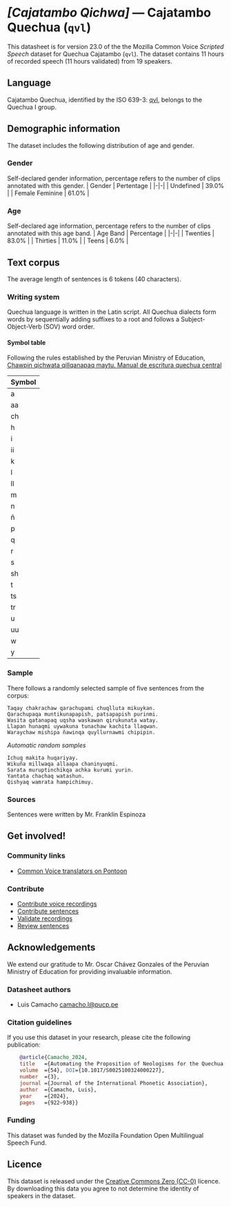 # *[Cajatambo Qichwa]* &mdash; Cajatambo Quechua (`qvl`)
This datasheet is for version 23.0 of the the Mozilla Common Voice *Scripted Speech* dataset 
for Quechua Cajatambo (`qvl`). The dataset contains 11 hours of recorded
speech (11 hours validated) from 19 speakers.

## Language
Cajatambo Quechua, identified by the ISO 639-3: [qvl](https://iso639-3.sil.org/code/qvl), belongs to the Quechua I group.
<!-- {{LANGUAGE_DESCRIPTION}} -->
<!-- Provide a brief (1-2 paragraph) description of your language -->

## Demographic information
The dataset includes the following distribution of age and gender.
<!-- You can get a lot of the information in this section from https://analyzer.cv-toolbox.web.tr/browse -->

### Gender
Self-declared gender information, percentage refers to the number of clips annotated with this gender.
| Gender | Pertentage |
|-|-|
| Undefined | 39.0% |
| Female Feminine | 61.0% |
<!-- {{GENDER_TABLE}} -->
<!-- @ AUTOMATICALLY GENERATED @ -->
<!-- | Gender | Frequency |
|--------|-----------|
| male, masculine | ? |
| undeclared | ? |
| female, feminine | ? | -->

### Age
Self-declared age information, percentage refers to the number of clips annotated with this age band.
| Age Band | Percentage |
|-|-|
| Twenties | 83.0% |
| Thirties | 11.0% |
| Teens | 6.0% |
<!-- {{AGE_TABLE}} -->
<!-- @ AUTOMATICALLY GENERATED @ -->
<!-- | Age band | Frequency |
|----------|-----------|
| teens | ? |
| twenties | ? |
| thirties | ? |
| fourties | ? |
| fifties | ? |
   ...if other age ranges are present in your data, add rows... -->

## Text corpus
The average length of sentences is 6 tokens (40 characters).

### Writing system
Quechua language is written in the Latin script. All Quechua dialects form words by sequentially adding suffixes to a root and follows a Subject-Object-Verb (SOV) word order.
<!-- {{WRITING_SYSTEM_DESCRIPTION}} -->
<!-- @ OPTIONAL @ -->
<!-- A description of the writing system (or writing systems) used in the text corpus -->

#### Symbol table
Following the rules established by the Peruvian Ministry of Education, [Chawpin qichwata qillqanapaq maytu. Manual de escritura quechua central](https://repositorio.minedu.gob.pe/handle/20.500.12799/8170)



|Symbol|
|---|
| a | 
| aa | 
| ch | 
| h | 
| i | 
| ii | 
| k | 
| l | 
| ll | 
| m | 
| n | 
| ñ | 
| p | 
| q | 
| r | 
| s | 
| sh | 
| t | 
| ts | 
| tr | 
| u | 
| uu | 
| w | 
| y |
<!-- {{ALPHABET_TABLE}} -->
<!-- @ OPTIONAL @ -->
<!-- If the writing system is alphabetic, you can include the valid alphabet here -->

### Sample
There follows a randomly selected sample of five sentences from the corpus:
```
Taqay chakrachaw qarachupami chuqlluta mikuykan.
Qarachupaqa muntikunapapish, patsapapish purinmi.
Wasita qatanapaq uqsha waskawan qirukunata watay.
Llapan hunaqmi uywakuna tunachaw kachita llaqwan.
Waraychaw mishipa ñawinqa quyllurnawmi chipipin.
```

*Automatic random samples*

```
Ichuq makita huqariyay.
Wikuña millwaqa allaapa chaninyuqmi.
Sarata muruptinchikqa achka kurumi yurin.
Yantata chachaq watashun.
Qishyaq wamrata hampichimuy.
```

### Sources
Sentences were written by Mr. Franklin Espinoza

## Get involved!

### Community links
* [Common Voice translators on Pontoon](https://pontoon.mozilla.org/qvl/common-voice/contributors/)
<!-- {{COMMUNITY_LINKS_LIST}} -->
<!-- @ OPTIONAL @ -->
<!-- Links to community chats / fora -->

### Contribute
* [Contribute voice recordings](https://commonvoice.mozilla.org/qvl/speak)
* [Contribute sentences](https://commonvoice.mozilla.org/qvl/write)
* [Validate recordings](https://commonvoice.mozilla.org/qvl/listen)
* [Review sentences](https://commonvoice.mozilla.org/qvl/review)

## Acknowledgements
We extend our gratitude to Mr. Oscar Chávez Gonzales of the Peruvian Ministry of Education for providing invaluable information.

### Datasheet authors
* Luis Camacho <camacho.l@pucp.pe>
<!-- {{DATASHEET_AUTHORS_LIST}} -->
<!-- A list in the format of: Your Name <email@email.com> -->

### Citation guidelines
If you use this dataset in your research, please cite the following publication:

```bibtex
    @article{Camacho_2024, 
    title   ={Automating the Proposition of Neologisms for the Quechua Language},  
    volume  ={54}, DOI={10.1017/S0025100324000227}, 
    number  ={3}, 
    journal ={Journal of the International Phonetic Association}, 
    author  ={Camacho, Luis}, 
    year    ={2024}, 
    pages   ={922–938}} 
```
<!-- {{CITATION_DESCRIPTION}} -->
<!-- @ OPTIONAL @ -->
<!-- If you published a paper and would like people to cite it, you can include the BiBTeX here -->
<!-- Submitted to SIMBig 2025 (Needs confirmation). -->

### Funding
This dataset was funded by the Mozilla Foundation Open Multilingual Speech Fund.
<!-- {{FUNDING_DESCRIPTION}} -->
<!-- @ OPTIONAL @ -->
<!-- If you received any funding, you can include the acknowledgement here -->

## Licence
This dataset is released under the [Creative Commons Zero (CC-0)](https://creativecommons.org/public-domain/cc0/) licence. By downloading this data
you agree to not determine the identity of speakers in the dataset.